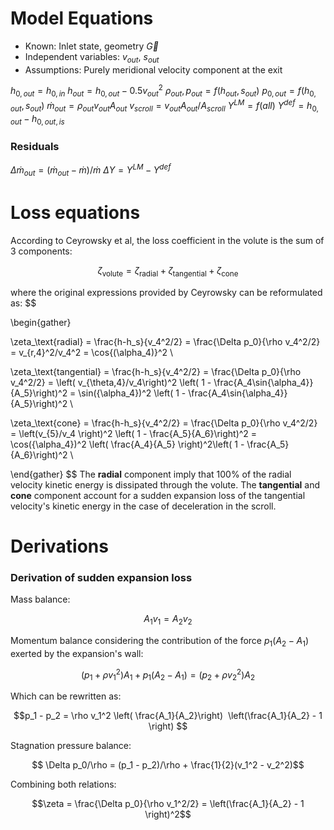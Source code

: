 # Model Equations
- Known: Inlet state, geometry $\vec{G}$
- Independent variables: $v_{out}$, $s_{out}$
- Assumptions: Purely meridional velocity component at the exit

$h_{0,out} = h_{0,in}$
$h_{out} = h_{0,out} - 0.5v_{out}^2$
$\rho_{out}, p_{out} = f(h_{out}, s_{out})$
$p_{0, out} = f(h_{0, out}, s_{out})$
$\dot{m}_{out} = \rho_{out}v_{out}A_{out}$
$v_{scroll} = v_{out}A_{out}/A_{scroll}$
$Y^{LM} = f(all)$
$Y^{def} = h_{0,out} - h_{0,out,is}$

### Residuals
$\Delta \dot{m}_{out}  = (\dot{m}_{out} - \dot{m})/\dot{m}$
$\Delta Y = Y^{LM} - Y^{def}$

# Loss equations
According to Ceyrowsky et al, the loss coefficient in the volute is the sum of 3 components:

$$ \zeta_\text{volute} = \zeta_\text{radial} + \zeta_\text{tangential} + \zeta_\text{cone}$$

where the original expressions provided by Ceyrowsky can be reformulated as:
$$

\begin{gather}

\zeta_\text{radial} = \frac{h-h_s}{v_4^2/2} = \frac{\Delta p_0}{\rho v_4^2/2} = v_{r,4}^2/v_4^2 = \cos{(\alpha_4)}^2 \\

\zeta_\text{tangential} = \frac{h-h_s}{v_4^2/2} = \frac{\Delta p_0}{\rho v_4^2/2} = \left( v_{\theta,4}/v_4\right)^2 \left( 1 - \frac{A_4\sin{\alpha_4}}{A_5}\right)^2 = \sin({\alpha_4})^2 \left( 1 - \frac{A_4\sin{\alpha_4}}{A_5}\right)^2 \\

  

\zeta_\text{cone} = \frac{h-h_s}{v_4^2/2} = \frac{\Delta p_0}{\rho v_4^2/2} = \left(v_{5}/v_4 \right)^2 \left( 1 - \frac{A_5}{A_6}\right)^2 = \cos({\alpha_4})^2 \left( \frac{A_4}{A_5} \right)^2\left( 1 - \frac{A_5}{A_6}\right)^2 \\

  

\end{gather}
$$
The **radial** component imply that 100% of the radial velocity kinetic energy is dissipated through the volute. The **tangential** and **cone** component account for a sudden expansion loss of the tangential velocity's kinetic energy in the case of deceleration in the scroll. 
# Derivations
### Derivation of sudden expansion loss

Mass balance:

$$ A_1 v_1 = A_2 v_2$$

Momentum balance considering the contribution of the force $p_1(A_2 - A_1)$ exerted by the expansion's wall:

$$(p_1 + \rho v_1^2)A_1 + p_1(A_2 - A_1) = (p_2 + \rho v_2^2)A_2 $$

Which can be rewritten as:

$$p_1 - p_2 = \rho v_1^2 \left( \frac{A_1}{A_2}\right)  \left(\frac{A_1}{A_2} - 1 \right) $$

Stagnation pressure balance:

$$ \Delta p_0/\rho = (p_1 - p_2)/\rho + \frac{1}{2}(v_1^2 - v_2^2)$$

Combining both relations:

$$\zeta = \frac{\Delta p_0}{\rho v_1^2/2} = \left(\frac{A_1}{A_2} - 1 \right)^2$$